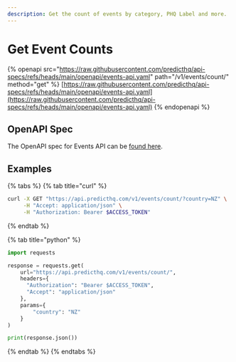 ```yaml
---
description: Get the count of events by category, PHQ Label and more.
---
```


# Get Event Counts

{% openapi src="https://raw.githubusercontent.com/predicthq/api-specs/refs/heads/main/openapi/events-api.yaml" path="/v1/events/count/" method="get" %}
[https://raw.githubusercontent.com/predicthq/api-specs/refs/heads/main/openapi/events-api.yaml](https://raw.githubusercontent.com/predicthq/api-specs/refs/heads/main/openapi/events-api.yaml)
{% endopenapi %}

## OpenAPI Spec

The OpenAPI spec for Events API can be [found here](https://github.com/predicthq/api-specs/blob/main/openapi/events-api.yaml).

## Examples

{% tabs %}
{% tab title="curl" %}
```bash
curl -X GET "https://api.predicthq.com/v1/events/count/?country=NZ" \
     -H "Accept: application/json" \
     -H "Authorization: Bearer $ACCESS_TOKEN"
```
{% endtab %}

{% tab title="python" %}
```python
import requests

response = requests.get(
    url="https://api.predicthq.com/v1/events/count/",
    headers={
      "Authorization": "Bearer $ACCESS_TOKEN",
      "Accept": "application/json"
    },
    params={
        "country": "NZ"
    }
)

print(response.json())
```
{% endtab %}
{% endtabs %}
